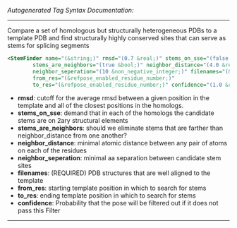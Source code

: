 <!-- THIS IS AN AUTOGENERATED FILE: Don't edit it directly, instead change the schema definition in the code itself. -->

_Autogenerated Tag Syntax Documentation:_

---
Compare a set of homologous but structurally heterogeneous PDBs to a template PDB and find structurally highly conserved sites that can serve as stems for splicing segments

```xml
<StemFinder name="(&string;)" rmsd="(0.7 &real;)" stems_on_sse="(false &bool;)"
        stems_are_neighbors="(true &bool;)" neighbor_distance="(4.0 &real;)"
        neighbor_seperation="(10 &non_negative_integer;)" filenames="(&string;)"
        from_res="(&refpose_enabled_residue_number;)"
        to_res="(&refpose_enabled_residue_number;)" confidence="(1.0 &real;)" />
```

-   **rmsd**: cutoff for the average rmsd between a given position in the template and all of the closest positions in the homologs.
-   **stems_on_sse**: demand that in each of the homologs the candidate stems are on 2ary structural elements
-   **stems_are_neighbors**: should we eliminate stems that are farther than neighbor_distance from one another?
-   **neighbor_distance**: minimal atomic distance between any pair of atoms on each of the residues
-   **neighbor_seperation**: minimal aa separation between candidate stem sites
-   **filenames**: (REQUIRED) PDB structures that are well aligned to the template
-   **from_res**: starting template position in which to search for stems
-   **to_res**: ending template position in which to search for stems
-   **confidence**: Probability that the pose will be filtered out if it does not pass this Filter

---
